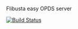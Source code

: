 Flibusta easy OPDS server

[![Build Status](https://ci.mpolr.ru/api/badges/mPolr/flibusta-opds-server/status.svg)](https://ci.mpolr.ru/mPolr/flibusta-opds-server)
